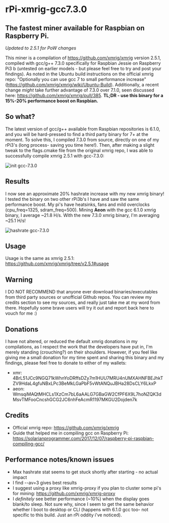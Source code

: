 # rPi-xmrig-gcc7.3.0
## The fastest miner available for Raspbian on Raspberry Pi.
*Updated to 2.5.1 for PoW changes*

This miner is a compilation of https://github.com/xmrig/xmrig version 2.5.1, compiled with gcc/g++ 7.3.0 specifically for Raspbian Jessie on Raspberry Pi3 b (untested on earlier models - but please feel free to try and post your findings). As noted in the Ubuntu build instructions on the official xmrig repo: "Optionally you can use gcc 7 to small performance increase" (https://github.com/xmrig/xmrig/wiki/Ubuntu-Build). Additionally, a recent change _might_ take further advantage of 7.3.0 over 7.1.0, seen discussed here: https://github.com/xmrig/xmrig/pull/385. **TL;DR - use this binary for a 15%-20% performance boost on Raspbian.**

## So what?

The latest version of gcc/g++ available from Raspbian repositories is 6.1.0, and you will be hard-pressed to find a third party binary for 7+ at the moment. To solve this, I compiled 7.3.0 from source, directly on one of my rPi3's (long process- saving you time here!). Then, after making a slight tweak to the flags.cmake file from the original xmrig repo, I was able to successfully compile xmrig 2.5.1 with gcc-7.3.0:

![init gcc-7.3.0](https://i.imgur.com/CV3gvNU.png)

## Results

I now see an approximate 20% hashrate increase with my new xmrig binary! I tested the binary on two other rPi3b's I have and saw the same performance boost. My pi's have heatsinks, fans and mild overclocks (cpu_freq=1325, sdram_freq=500). Mining **Aeon** with the gcc 6.1.0 xmrig binary, I average ~21.8 H/s. With the new 7.3.0 xmrig binary, I'm averaging ~25.1 H/s!

![hashrate gcc-7.3.0](https://i.imgur.com/84csjI4.png)

## Usage

Usage is the same as xmrig 2.5.1: https://github.com/xmrig/xmrig/tree/v2.5.1#usage

## Warning

I DO NOT RECOMMEND that anyone ever download binaries/executables from third party sources or unofficial Github repos. You can review my credits section to see my sources, and really just take me at my word from there. Hopefully some brave users will try it out and report back here to vouch for me :)

## Donations

I have not altered, or reduced the default xmrig donations in my compilations, as I respect the work that the developers have put in, I'm merely standing (crouching?) on their shoulders. However, if you feel like giving me a small donation for my time spent and sharing this binary and my findings, please feel free to donate to either of my wallets:
* xmr: 4BrL51JCc9NGQ71kWhnYoDRffsDZy7m1HUU7MRU4nUMXAHNFBEJhkTZV9HdaL4gfuNBxLPc3BeMkLGaPbF5vWtANQuJBHa28DsCLY6LkxP
* aeon: WmsqiMAQtMHCLs1XzCm7bL6aAALG7GBaGW2CfPF6X9L7hoNZQK3dMsvTMFooCncshGCG2JC6nhFeAcmR1197MKGU2Dojden7k

## Credits
* Official xmrig repo: https://github.com/xmrig/xmrig
* Guide that helped me in compiling gcc on Raspberry Pi: https://solarianprogrammer.com/2017/12/07/raspberry-pi-raspbian-compiling-gcc/

## Performance notes/known issues
* Max hashrate stat seems to get stuck shortly after starting - no actual impact
* I find --av=3 gives best results
* I suggest using a proxy like xmrig-proxy if you plan to cluster some pi's for mining: https://github.com/xmrig/xmrig-proxy
* I _definitely_ see better performance (~10%) when the display goes blank/to sleep. Not sure why, since I seem to get the same behavior whether I boot to desktop or CLI (happens with 6.1.0 gcc too- not specific to this build. Just an rPi oddity i've noticed).
